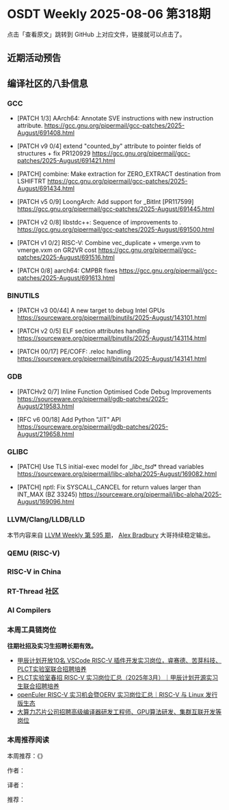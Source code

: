 # OSDT Weekly 2025-08-06 第318期

点击「查看原文」跳转到 GitHub 上对应文件，链接就可以点击了。

## 近期活动预告

## 编译社区的八卦信息

### GCC

- [PATCH 1/3] AArch64: Annotate SVE instructions with new instruction attribute.
  https://gcc.gnu.org/pipermail/gcc-patches/2025-August/691408.html

- [PATCH v9 0/4] extend "counted_by" attribute to pointer fields of structures + fix PR120929
  https://gcc.gnu.org/pipermail/gcc-patches/2025-August/691421.html

- [PATCH] combine: Make extraction for ZERO_EXTRACT destination from LSHIFTRT
  https://gcc.gnu.org/pipermail/gcc-patches/2025-August/691434.html

- [PATCH v5 0/9] LoongArch: Add support for _BitInt [PR117599]
  https://gcc.gnu.org/pipermail/gcc-patches/2025-August/691445.html

- [PATCH v2 0/8] libstdc++: Sequence of improvements to <mdspan>.
  https://gcc.gnu.org/pipermail/gcc-patches/2025-August/691500.html

- [PATCH v1 0/2] RISC-V: Combine vec_duplicate + vmerge.vvm to vmerge.vxm on GR2VR cost
  https://gcc.gnu.org/pipermail/gcc-patches/2025-August/691516.html

- [PATCH 0/8] aarch64: CMPBR fixes
  https://gcc.gnu.org/pipermail/gcc-patches/2025-August/691613.html

### BINUTILS

- [PATCH v3 00/44] A new target to debug Intel GPUs
  https://sourceware.org/pipermail/binutils/2025-August/143101.html

- [PATCH v2 0/5] ELF section attributes handling
  https://sourceware.org/pipermail/binutils/2025-August/143114.html

- [PATCH 00/17] PE/COFF: .reloc handling
  https://sourceware.org/pipermail/binutils/2025-August/143141.html

### GDB

- [PATCHv2 0/7] Inline Function Optimised Code Debug Improvements 
  https://sourceware.org/pipermail/gdb-patches/2025-August/219583.html

- [RFC v6 00/18] Add Python "JIT" API
  https://sourceware.org/pipermail/gdb-patches/2025-August/219658.html
  
### GLIBC

- [PATCH] Use TLS initial-exec model for __libc_tsd_* thread variables
  https://sourceware.org/pipermail/libc-alpha/2025-August/169082.html

- [PATCH] nptl: Fix SYSCALL_CANCEL for return values larger than INT_MAX (BZ 33245)
  https://sourceware.org/pipermail/libc-alpha/2025-August/169096.html
  
### LLVM/Clang/LLDB/LLD

本节内容来自 [LLVM Weekly 第 595 期](http://llvmweekly.org/issue/595)，
[Alex Bradbury](https://www.linkedin.com/in/alex-bradbury/) 大哥持续稳定输出。

### QEMU (RISC-V)

### RISC-V in China

### RT-Thread 社区

### AI Compilers

### 本周工具链岗位

**往期社招及实习生招聘长期有效。**

- [甲辰计划开放10名 VSCode RISC-V 插件开发实习岗位，睿赛德、苦芽科技、PLCT实验室联合招聘培养](https://mp.weixin.qq.com/s/zbMmsuAb3_XwBByTdKYM-Q)
- [PLCT实验室春招 RISC-V 实习岗位汇总（2025年3月）｜甲辰计划开源实习生联合招聘培养](https://mp.weixin.qq.com/s/no5v_YeGI3LUE7mYv5wUpQ)
- [openEuler RISC-V 实习机会暨OERV 实习岗位汇总｜RISC-V 与 Linux 发行版生态](https://mp.weixin.qq.com/s/87XEhORtte_iTTZqjinX2g)
- [大算力芯片公司招聘高级编译器研发工程师、GPU算法研发、集群互联开发等岗位](https://mp.weixin.qq.com/s/ONoNJ5jZmL794AdtlHrDuQ)

### 本周推荐阅读

本周推荐：《》

作者：

译者：

推荐：

